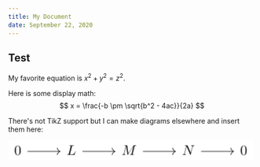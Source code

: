 ```yaml
---
title: My Document
date: September 22, 2020
---
```


## Test
My favorite equation is $x^2 + y^2 = z^2$.

Here is some display math:
$$
x = \frac{-b \pm \sqrt{b^2 - 4ac}}{2a}
$$

There's not TikZ support but I can make diagrams elsewhere and insert them here:

<img src="image.svg" width="500"/>
